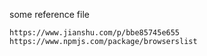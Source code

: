 
some reference file
```
https://www.jianshu.com/p/bbe85745e655
https://www.npmjs.com/package/browserslist

```